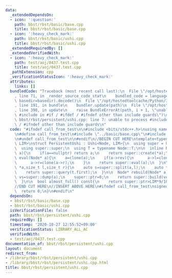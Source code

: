 ```yaml
---
data:
  _extendedDependsOn:
  - icon: ':question:'
    path: bbst/rbst/basic/base.cpp
    title: bbst/rbst/basic/base.cpp
  - icon: ':heavy_check_mark:'
    path: bbst/rbst/basic/ushi.cpp
    title: bbst/rbst/basic/ushi.cpp
  _extendedRequiredBy: []
  _extendedVerifiedWith:
  - icon: ':heavy_check_mark:'
    path: test/aoj/0437.test.cpp
    title: test/aoj/0437.test.cpp
  _pathExtension: cpp
  _verificationStatusIcon: ':heavy_check_mark:'
  attributes:
    links: []
  bundledCode: "Traceback (most recent call last):\n  File \"/opt/hostedtoolcache/Python/3.9.0/x64/lib/python3.9/site-packages/onlinejudge_verify/documentation/build.py\"\
    , line 71, in _render_source_code_stat\n    bundled_code = language.bundle(stat.path,\
    \ basedir=basedir).decode()\n  File \"/opt/hostedtoolcache/Python/3.9.0/x64/lib/python3.9/site-packages/onlinejudge_verify/languages/cplusplus.py\"\
    , line 191, in bundle\n    bundler.update(path)\n  File \"/opt/hostedtoolcache/Python/3.9.0/x64/lib/python3.9/site-packages/onlinejudge_verify/languages/cplusplus_bundle.py\"\
    , line 398, in update\n    raise BundleErrorAt(path, i + 1, \"unable to process\
    \ #include in #if / #ifdef / #ifndef other than include guards\")\nonlinejudge_verify.languages.cplusplus_bundle.BundleErrorAt:\
    \ bbst/rbst/persistent/ushi.cpp: line 7: unable to process #include in #if / #ifdef\
    \ / #ifndef other than include guards\n"
  code: "#ifndef call_from_test\n\n#include <bits/stdc++.h>\nusing namespace std;\n\
    \n#define call_from_test\n#include \"../basic/base.cpp\"\n#include \"../basic/ushi.cpp\"\
    \n#undef call_from_test\n\n#endif\n//BEGIN CUT HERE\ntemplate<typename Node, size_t\
    \ LIM>\nstruct PersistentUshi : Ushi<Node, LIM>{\n  using super = Ushi<Node, LIM>;\n\
    \  using super::super;\n  using T = typename Node::T;\n\n  inline Node* clone(Node*\
    \ a){\n    if(a==nullptr) return a;\n    return super::create(*a);\n  }\n\n  Node*\
    \ eval(Node* a){\n    a=clone(a);\n    if(a->rev){\n      a->l=clone(a->l);\n\
    \      a->r=clone(a->r);\n    }\n    return super::eval(a);\n  }\n\n  T query(Node\
    \ *a,size_t l,size_t r){\n    auto s=super::split(a,l);\n    auto t=super::split(s.second,r-l);\n\
    \    return super::query(t.first);\n  }\n\n  Node* rebuild(Node* a){\n    auto\
    \ vs=super::dump(a);\n    super::ptr=0;\n    return super::build(vector<Node>(vs.begin(),vs.end()));\n\
    \  }\n\n  bool almost_full() const{\n    return super::ptr>LIM*9/10;\n  }\n};\n\
    //END CUT HERE\n//INSERT ABOVE HERE\n#ifndef call_from_test\nsigned main(){\n\
    \  return 0;\n}\n#endif\n"
  dependsOn:
  - bbst/rbst/basic/base.cpp
  - bbst/rbst/basic/ushi.cpp
  isVerificationFile: false
  path: bbst/rbst/persistent/ushi.cpp
  requiredBy: []
  timestamp: '2020-10-27 12:55:52+09:00'
  verificationStatus: LIBRARY_ALL_AC
  verifiedWith:
  - test/aoj/0437.test.cpp
documentation_of: bbst/rbst/persistent/ushi.cpp
layout: document
redirect_from:
- /library/bbst/rbst/persistent/ushi.cpp
- /library/bbst/rbst/persistent/ushi.cpp.html
title: bbst/rbst/persistent/ushi.cpp
---
```

